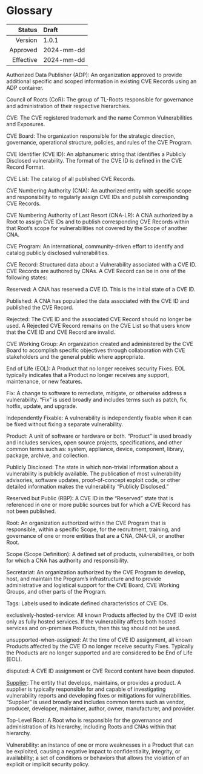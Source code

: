# Glossary

| Status | Draft |
| ---: | :--- |
| Version | 1.0.1 |
| Approved | 2024-mm-dd |
| Effective | 2024-mm-dd |

Authorized Data Publisher (ADP): An organization approved to provide additional specific and scoped information in existing CVE Records using an ADP container.

Council of Roots (CoR): The group of TL-Roots responsible for governance and administration of their respective hierarchies.

CVE: The CVE registered trademark and the name Common Vulnerabilities and Exposures.

CVE Board: The organization responsible for the strategic direction, governance, operational structure, policies, and rules of the CVE Program.

CVE Identifier (CVE ID): An alphanumeric string that identifies a Publicly Disclosed vulnerability. The format of the CVE ID is defined in the CVE Record Format.

CVE List: The catalog of all published CVE Records.

CVE Numbering Authority (CNA): An authorized entity with specific scope and responsibility to regularly assign CVE IDs and publish corresponding CVE Records.

CVE Numbering Authority of Last Resort (CNA-LR): A CNA authorized by a Root to assign CVE IDs and to publish corresponding CVE Records within that Root’s scope for vulnerabilities not covered by the Scope of another CNA.

CVE Program: An international, community-driven effort to identify and catalog publicly disclosed vulnerabilities.

CVE Record: Structured data about a Vulnerability associated with a CVE ID. CVE Records are authored by CNAs. A CVE Record can be in one of the following states:

Reserved: A CNA has reserved a CVE ID. This is the initial state of a CVE ID.

Published: A CNA has populated the data associated with the CVE ID and published the CVE Record.

Rejected: The CVE ID and the associated CVE Record should no longer be used. A Rejected CVE Record remains on the CVE List so that users know that the CVE ID and CVE Record are invalid.

CVE Working Group: An organization created and administered by the CVE Board to accomplish specific objectives through collaboration with CVE stakeholders and the general public where appropriate.

End of Life (EOL): A Product that no longer receives security Fixes. EOL typically indicates that a Product no longer receives any support, maintenance, or new features.

Fix: A change to software to remediate, mitigate, or otherwise address a vulnerability. “Fix” is used broadly and includes terms such as patch, fix, hotfix, update, and upgrade.

Independently Fixable: A vulnerability is independently fixable when it can be fixed without fixing a separate vulnerability.

Product: A unit of software or hardware or both. “Product” is used broadly and includes services, open source projects, specifications, and other common terms such as: system, appliance, device, component, library, package, archive, and collection.

Publicly Disclosed: The state in which non-trivial information about a vulnerability is publicly available. The publication of most vulnerability advisories, software updates, proof-of-concept exploit code, or other detailed information makes the vulnerability “Publicly Disclosed.”

Reserved but Public (RBP): A CVE ID in the “Reserved” state that is referenced in one or more public sources but for which a CVE Record has not been published.

Root: An organization authorized within the CVE Program that is responsible, within a specific Scope, for the recruitment, training, and governance of one or more entities that are a CNA, CNA-LR, or another Root.

Scope (Scope Definition): A defined set of products, vulnerabilities, or both for which a CNA has authority and responsibility.

Secretariat: An organization authorized by the CVE Program to develop, host, and maintain the Program’s infrastructure and to provide administrative and logistical support for the CVE Board, CVE Working Groups, and other parts of the Program.

Tags: Labels used to indicate defined characteristics of CVE IDs.

exclusively-hosted-service: All known Products affected by the CVE ID exist only as fully hosted services. If the vulnerability affects both hosted services and on-premises Products, then this tag should not be used.

unsupported-when-assigned: At the time of CVE ID assignment, all known Products affected by the CVE ID no longer receive security Fixes. Typically the Products are no longer supported and are considered to be End of Life (EOL).

disputed: A CVE ID assignment or CVE Record content have been disputed.

[Supplier](https://www.cve.org/ResourcesSupport/Glossary?activeTerm=glossarySupplier): The entity that develops, maintains, or provides a product. A supplier is typically responsible for and capable of investigating vulnerability reports and developing fixes or mitigations for vulnerabilities. “Supplier” is used broadly and includes common terms such as vendor, producer, developer, maintainer, author, owner, manufacturer, and provider.

Top-Level Root: A Root who is responsible for the governance and administration of its hierarchy, including Roots and CNAs within that hierarchy.

Vulnerability: an instance of one or more weaknesses in a Product that can be exploited, causing a negative impact to confidentiality, integrity, or availability; a set of conditions or behaviors that allows the violation of an explicit or implicit security policy.
